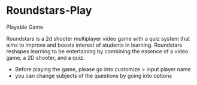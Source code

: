 # Roundstars-Play
 Playable Game

Roundstars is a 2d shooter multiplayer video game with a quiz system that aims to improve and boosts interest of students in learning. Roundstars reshapes learning to be entertaining by combining the essence of a video game, a 2D shooter, and a quiz.

- Before playing the game, please go into customize > input player name 
- you can change subjects of the questions by going into options

